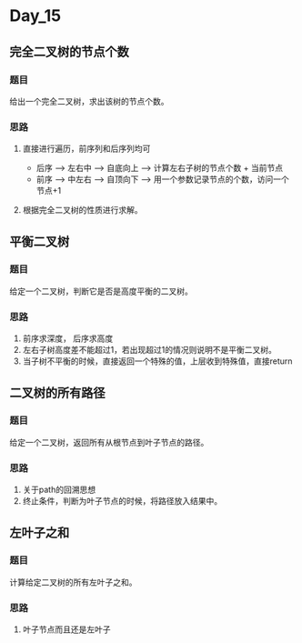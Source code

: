 # Day_15

## 完全二叉树的节点个数

### 题目

给出一个完全二叉树，求出该树的节点个数。

### 思路

1. 直接进行遍历，前序列和后序列均可
    * 后序 --> 左右中 --> 自底向上 --> 计算左右子树的节点个数 + 当前节点
    * 前序 --> 中左右 --> 自顶向下 --> 用一个参数记录节点的个数，访问一个节点+1

2. 根据完全二叉树的性质进行求解。


## 平衡二叉树

### 题目

给定一个二叉树，判断它是否是高度平衡的二叉树。

### 思路

1. 前序求深度， 后序求高度
2. 左右子树高度差不能超过1，若出现超过1的情况则说明不是平衡二叉树。
3. 当子树不平衡的时候，直接返回一个特殊的值，上层收到特殊值，直接return

## 二叉树的所有路径

### 题目

给定一个二叉树，返回所有从根节点到叶子节点的路径。

### 思路

1. 关于path的回溯思想
2. 终止条件，判断为叶子节点的时候，将路径放入结果中。


## 左叶子之和

### 题目

计算给定二叉树的所有左叶子之和。

### 思路

1. 叶子节点而且还是左叶子